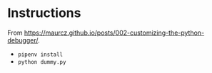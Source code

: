 # Instructions

From https://maurcz.github.io/posts/002-customizing-the-python-debugger/.

- `pipenv install`
- `python dummy.py`

